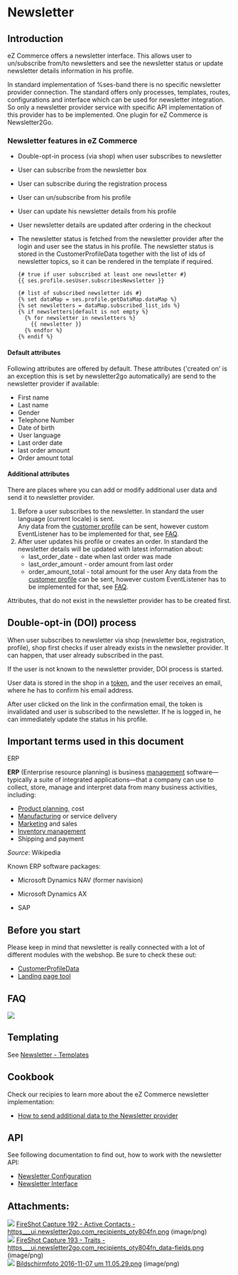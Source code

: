 #  Newsletter 

## Introduction

eZ Commerce offers a newsletter interface. This allows user to un/subscribe from/to newsletters and see the newsletter status or update newsletter details information in his profile.

In standard implementation of %ses-band there is no specific newsletter provider connection. The standard offers only processes, templates, routes, configurations and interface which can be used for newsletter integration. So only a newsletter provider service with specific API implementation of this provider has to be implemented. One plugin for eZ Commerce is Newsletter2Go.

### Newsletter features in eZ Commerce

  - Double-opt-in process (via shop) when user subscribes to newsletter

  - User can subscribe from the newsletter box

  - User can subscribe during the registration process

  - User can un/subscribe from his profile

  - User can update his newsletter details from his profile

  - User newsletter details are updated after ordering in the checkout

  - The newsletter status is fetched from the newsletter provider after the login and user see the status in his profile. The newsletter status is stored in the CustomerProfileData together with the list of ids of newsletter topics, so it can be rendered in the template if required.

     

    ``` 
    {# true if user subscribed at least one newsletter #}
    {{ ses.profile.sesUser.subscribesNewsletter }}
    
    {# list of subscribed newsletter ids #}
    {% set dataMap = ses.profile.getDataMap.dataMap %}
    {% set newsletters = dataMap.subscribed_list_ids %}
    {% if newsletters|default is not empty %}
      {% for newsletter in newsletters %}
        {{ newsletter }}
      {% endfor %}
    {% endif %}
    ```

#### Default attributes

Following attributes are offered by default. These attributes ('created on' is an exception this is set by newsletter2go automatically) are send to the newsletter provider if available:

  - First name
  - Last name
  - Gender
  - Telephone Number
  - Date of birth
  - User language
  - Last order date
  - last order amount
  - Order amount total

#### Additional attributes

There are places where you can add or modify additional user data and send it to newsletter provider.

1.  Before a user subscribes to the newsletter.  In standard the user language (current locale) is sent.  
    Any data from the [customer profile](Customers_23560704.html) can be sent, however custom EventListener has to be implemented for that, see [FAQ](/pages/createpage.action?spaceKey=EZC14&title=Newsletter2Go+-+FAQ&linkCreation=true&fromPageId=23560215).
2.  After user updates his profile or creates an order. In standard the newsletter details will be updated with latest information about:  
      - last\_order\_date - date when last order was made 
      - last\_order\_amount - order amount from last order
      - order\_amount\_total - total amount for the user
    Any data from the [customer profile](Customers_23560704.html) can be sent, however custom EventListener has to be implemented for that, see [FAQ](/pages/createpage.action?spaceKey=EZC14&title=Newsletter2Go+-+FAQ&linkCreation=true&fromPageId=23560215).  

Attributes, that do not exist in the newsletter provider has to be created first.

## Double-opt-in (DOI) process

When user subscribes to newsletter via shop (newsletter box, registration, profile), shop first checks if user already exists in the newsletter provider. It can happen, that user already subscribed in the past.

If the user is not known to the newsletter provider, DOI process is started.

User data is stored in the shop in a [token](Token_23560932.html), and the user receives an email, where he has to confirm his email address.

After user clicked on the link in the confirmation email, the token is invalidated and user is subscribed to the newsletter. If he is logged in, he can immediately update the status in his profile.

## Important terms used in this document

ERP

**ERP** (Enterprise resource planning) is business [management](http://en.wikipedia.org/wiki/Management "Management") software—typically a suite of integrated applications—that a company can use to collect, store, manage and interpret data from many business activities, including:

  - [Product planning](http://en.wikipedia.org/wiki/Product_planning "Product planning"), cost
  - [Manufacturing](http://en.wikipedia.org/wiki/Manufacturing "Manufacturing") or service delivery
  - [Marketing](http://en.wikipedia.org/wiki/Marketing "Marketing") and sales
  - [Inventory management](http://en.wikipedia.org/wiki/Inventory_management "Inventory management")
  - Shipping and payment

*Source*: Wikipedia

Known ERP software packages:

  - <span class="internal">Microsoft Dynamics NAV (former navision)
  - <span class="internal">Microsoft Dynamics AX  
    
  - SAP

## Before you start 

Please keep in mind that newsletter is really connected with a lot of different modules with the webshop. Be sure to check these out:

  - [CustomerProfileData](Customers_23560704.html)
  - [Landing page tool](/pages/createpage.action?spaceKey=EZC14&title=Landing+page+tool&linkCreation=true&fromPageId=23560215)

## FAQ

![](http://ezcommerce-demo.ezplatform.com/bundles/silversolutionseshop/img/logo.png)

## Templating

See [Newsletter - Templates](Newsletter--Templates_23560212.html)

## Cookbook

Check our recipies to learn more about the eZ Commerce newsletter implementation:

  - [How to send additional data to the Newsletter provider](https://doc.silver-eshop.de/display/EZC14/How+to+send+additional+data+to+the+Newsletter+provider)

## API

See following documentation to find out, how to work with the newsletter API:

  - [Newsletter Configuration](https://doc.silver-eshop.de/display/EZC14/Newsletter+Configuration)
  - [Newsletter Interface](https://doc.silver-eshop.de/display/EZC14/Newsletter+Interface)

## Attachments:

![](images/icons/bullet_blue.gif) [FireShot Capture 192 - Active Contacts - https\_\_\_ui.newsletter2go.com\_recipients\_oty804fn.png](attachments/23560215/23570793.png) (image/png)  
![](images/icons/bullet_blue.gif) [FireShot Capture 193 - Traits - https\_\_\_ui.newsletter2go.com\_recipients\_oty804fn\_data-fields.png](attachments/23560215/23570794.png) (image/png)  
![](images/icons/bullet_blue.gif) [Bildschirmfoto 2016-11-07 um 11.05.29.png](attachments/23560215/23570795.png) (image/png)  

